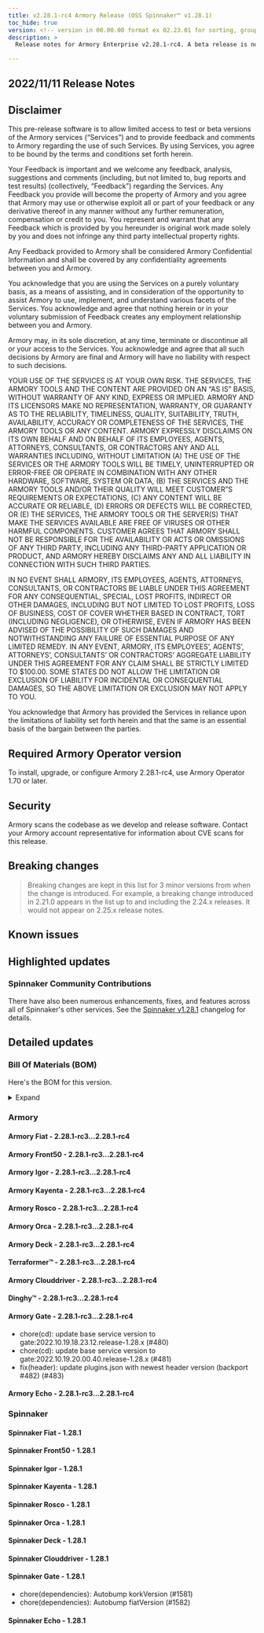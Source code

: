 ```yaml
---
title: v2.28.1-rc4 Armory Release (OSS Spinnaker™ v1.28.1)
toc_hide: true
version: <!-- version in 00.00.00 format ex 02.23.01 for sorting, grouping -->
description: >
  Release notes for Armory Enterprise v2.28.1-rc4. A beta release is not meant for installation in production environments.

---
```


## 2022/11/11 Release Notes

## Disclaimer

This pre-release software is to allow limited access to test or beta versions of the Armory services (“Services”) and to provide feedback and comments to Armory regarding the use of such Services. By using Services, you agree to be bound by the terms and conditions set forth herein.

Your Feedback is important and we welcome any feedback, analysis, suggestions and comments (including, but not limited to, bug reports and test results) (collectively, “Feedback”) regarding the Services. Any Feedback you provide will become the property of Armory and you agree that Armory may use or otherwise exploit all or part of your feedback or any derivative thereof in any manner without any further remuneration, compensation or credit to you. You represent and warrant that any Feedback which is provided by you hereunder is original work made solely by you and does not infringe any third party intellectual property rights.

Any Feedback provided to Armory shall be considered Armory Confidential Information and shall be covered by any confidentiality agreements between you and Armory.

You acknowledge that you are using the Services on a purely voluntary basis, as a means of assisting, and in consideration of the opportunity to assist Armory to use, implement, and understand various facets of the Services. You acknowledge and agree that nothing herein or in your voluntary submission of Feedback creates any employment relationship between you and Armory.

Armory may, in its sole discretion, at any time, terminate or discontinue all or your access to the Services. You acknowledge and agree that all such decisions by Armory are final and Armory will have no liability with respect to such decisions.

YOUR USE OF THE SERVICES IS AT YOUR OWN RISK. THE SERVICES, THE ARMORY TOOLS AND THE CONTENT ARE PROVIDED ON AN “AS IS” BASIS, WITHOUT WARRANTY OF ANY KIND, EXPRESS OR IMPLIED. ARMORY AND ITS LICENSORS MAKE NO REPRESENTATION, WARRANTY, OR GUARANTY AS TO THE RELIABILITY, TIMELINESS, QUALITY, SUITABILITY, TRUTH, AVAILABILITY, ACCURACY OR COMPLETENESS OF THE SERVICES, THE ARMORY TOOLS OR ANY CONTENT. ARMORY EXPRESSLY DISCLAIMS ON ITS OWN BEHALF AND ON BEHALF OF ITS EMPLOYEES, AGENTS, ATTORNEYS, CONSULTANTS, OR CONTRACTORS ANY AND ALL WARRANTIES INCLUDING, WITHOUT LIMITATION (A) THE USE OF THE SERVICES OR THE ARMORY TOOLS WILL BE TIMELY, UNINTERRUPTED OR ERROR-FREE OR OPERATE IN COMBINATION WITH ANY OTHER HARDWARE, SOFTWARE, SYSTEM OR DATA, (B) THE SERVICES AND THE ARMORY TOOLS AND/OR THEIR QUALITY WILL MEET CUSTOMER”S REQUIREMENTS OR EXPECTATIONS, (C) ANY CONTENT WILL BE ACCURATE OR RELIABLE, (D) ERRORS OR DEFECTS WILL BE CORRECTED, OR (E) THE SERVICES, THE ARMORY TOOLS OR THE SERVER(S) THAT MAKE THE SERVICES AVAILABLE ARE FREE OF VIRUSES OR OTHER HARMFUL COMPONENTS. CUSTOMER AGREES THAT ARMORY SHALL NOT BE RESPONSIBLE FOR THE AVAILABILITY OR ACTS OR OMISSIONS OF ANY THIRD PARTY, INCLUDING ANY THIRD-PARTY APPLICATION OR PRODUCT, AND ARMORY HEREBY DISCLAIMS ANY AND ALL LIABILITY IN CONNECTION WITH SUCH THIRD PARTIES.

IN NO EVENT SHALL ARMORY, ITS EMPLOYEES, AGENTS, ATTORNEYS, CONSULTANTS, OR CONTRACTORS BE LIABLE UNDER THIS AGREEMENT FOR ANY CONSEQUENTIAL, SPECIAL, LOST PROFITS, INDIRECT OR OTHER DAMAGES, INCLUDING BUT NOT LIMITED TO LOST PROFITS, LOSS OF BUSINESS, COST OF COVER WHETHER BASED IN CONTRACT, TORT (INCLUDING NEGLIGENCE), OR OTHERWISE, EVEN IF ARMORY HAS BEEN ADVISED OF THE POSSIBILITY OF SUCH DAMAGES AND NOTWITHSTANDING ANY FAILURE OF ESSENTIAL PURPOSE OF ANY LIMITED REMEDY. IN ANY EVENT, ARMORY, ITS EMPLOYEES’, AGENTS’, ATTORNEYS’, CONSULTANTS’ OR CONTRACTORS’ AGGREGATE LIABILITY UNDER THIS AGREEMENT FOR ANY CLAIM SHALL BE STRICTLY LIMITED TO $100.00. SOME STATES DO NOT ALLOW THE LIMITATION OR EXCLUSION OF LIABILITY FOR INCIDENTAL OR CONSEQUENTIAL DAMAGES, SO THE ABOVE LIMITATION OR EXCLUSION MAY NOT APPLY TO YOU.

You acknowledge that Armory has provided the Services in reliance upon the limitations of liability set forth herein and that the same is an essential basis of the bargain between the parties.


## Required Armory Operator version

To install, upgrade, or configure Armory 2.28.1-rc4, use Armory Operator 1.70 or later.

## Security

Armory scans the codebase as we develop and release software. Contact your Armory account representative for information about CVE scans for this release.

## Breaking changes
<!-- Copy/paste from the previous version if there are recent ones. We can drop breaking changes after 3 minor versions. Add new ones from OSS and Armory. -->

> Breaking changes are kept in this list for 3 minor versions from when the change is introduced. For example, a breaking change introduced in 2.21.0 appears in the list up to and including the 2.24.x releases. It would not appear on 2.25.x release notes.

## Known issues
<!-- Copy/paste known issues from the previous version if they're not fixed. Add new ones from OSS and Armory. If there aren't any issues, state that so readers don't think we forgot to fill out this section. -->

## Highlighted updates

<!--
Each item category (such as UI) under here should be an h3 (###). List the following info that service owners should be able to provide:
- Major changes or new features we want to call out for Armory and OSS. Changes should be grouped under end user understandable sections. For example, instead of Deck, use UI. Instead of Fiat, use Permissions.
- Fixes to any known issues from previous versions that we have in release notes. These can all be grouped under a Fixed issues H3.
-->




###  Spinnaker Community Contributions

There have also been numerous enhancements, fixes, and features across all of Spinnaker's other services. See the
[Spinnaker v1.28.1](https://www.spinnaker.io/changelogs/1.28.1-changelog/) changelog for details.

## Detailed updates

### Bill Of Materials (BOM)

Here's the BOM for this version.
<details><summary>Expand</summary>
<pre class="highlight">
<code>artifactSources:
  dockerRegistry: docker.io/armory
dependencies:
  redis:
    commit: null
    version: 2:2.8.4-2
services:
  clouddriver:
    commit: 9216f0fae587d3af14ed41fb9f21e9195b30c269
    version: 2.28.1-rc4
  deck:
    commit: bd4fb67ec81c5e201b31b4e3e7829dff93476580
    version: 2.28.1-rc4
  dinghy:
    commit: fc867f05b41e5e2756c42990b576341973e96276
    version: 2.28.1-rc4
  echo:
    commit: 010bdc55d57c1000ef93f826204e6ccf54f6f6e7
    version: 2.28.1-rc4
  fiat:
    commit: fce52482097b606389328d25d220be5eaaddab21
    version: 2.28.1-rc4
  front50:
    commit: 1e5d3a5dfce38d26f809dee107d8145c00caa27e
    version: 2.28.1-rc4
  gate:
    commit: 4615a016768bf7e772189da05415d654a440e107
    version: 2.28.1-rc4
  igor:
    commit: e7e01c998423941507a7322e6891ea6e95a16792
    version: 2.28.1-rc4
  kayenta:
    commit: 6004bfd90ad2e4fa9b02dddc26253210b8aa3a3c
    version: 2.28.1-rc4
  monitoring-daemon:
    commit: null
    version: 2.26.0
  monitoring-third-party:
    commit: null
    version: 2.26.0
  orca:
    commit: 583b59cfcea93cce9b221509d0d4ec03a9487939
    version: 2.28.1-rc4
  rosco:
    commit: 88567fc0c710c63b2093fc95e674052314978250
    version: 2.28.1-rc4
  terraformer:
    commit: bb576e57561db2d957c25e00992e24f53a223bd5
    version: 2.28.1-rc4
timestamp: "2022-11-11 02:41:34"
version: 2.28.1-rc4
</code>
</pre>
</details>

### Armory


#### Armory Fiat - 2.28.1-rc3...2.28.1-rc4


#### Armory Front50 - 2.28.1-rc3...2.28.1-rc4


#### Armory Igor - 2.28.1-rc3...2.28.1-rc4


#### Armory Kayenta - 2.28.1-rc3...2.28.1-rc4


#### Armory Rosco - 2.28.1-rc3...2.28.1-rc4


#### Armory Orca - 2.28.1-rc3...2.28.1-rc4


#### Armory Deck - 2.28.1-rc3...2.28.1-rc4


#### Terraformer™ - 2.28.1-rc3...2.28.1-rc4


#### Armory Clouddriver - 2.28.1-rc3...2.28.1-rc4


#### Dinghy™ - 2.28.1-rc3...2.28.1-rc4


#### Armory Gate - 2.28.1-rc3...2.28.1-rc4

  - chore(cd): update base service version to gate:2022.10.19.18.23.12.release-1.28.x (#480)
  - chore(cd): update base service version to gate:2022.10.19.20.00.40.release-1.28.x (#481)
  - fix(header): update plugins.json with newest header version (backport #482) (#483)

#### Armory Echo - 2.28.1-rc3...2.28.1-rc4



### Spinnaker


#### Spinnaker Fiat - 1.28.1


#### Spinnaker Front50 - 1.28.1


#### Spinnaker Igor - 1.28.1


#### Spinnaker Kayenta - 1.28.1


#### Spinnaker Rosco - 1.28.1


#### Spinnaker Orca - 1.28.1


#### Spinnaker Deck - 1.28.1


#### Spinnaker Clouddriver - 1.28.1


#### Spinnaker Gate - 1.28.1

  - chore(dependencies): Autobump korkVersion (#1581)
  - chore(dependencies): Autobump fiatVersion (#1582)

#### Spinnaker Echo - 1.28.1


